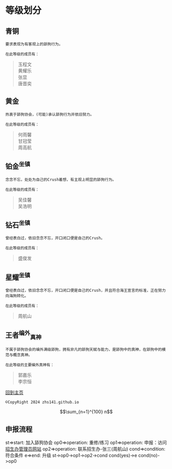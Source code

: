 # 等级划分
## 青铜  
```
要求表现为有客观上的舔狗行为。
```
<sub>在此等级的成员有：</sub>  
>玉程文  
>黄耀乐  
>张显  
>唐晋奕  
## 黄金  
```
热衷于舔狗协会，(可能)承认舔狗行为并依旧努力。  
```
<sub>在此等级的成员有：</sub>  
>何雨馨  
>甘冠莹  
>周高航  
## 铂金<sup>坐镇</sup>  
```
念念不忘，处处为自己的Crush着想，有主观上明显的舔狗行为。  
```
<sub>在此等级的成员有：</sub>  
>吴佳馨  
>吴浩明  
## 钻石<sup>坐镇</sup>  
```
曾经表白过，依旧念念不忘，开口闭口便是自己的Crush。  
```
<sub>在此等级的成员有：</sub>  
>盛俊发  
## 星耀<sup>坐镇</sup>  
```
曾经表白过，依旧念念不忘，开口闭口便是自己的Crush，并且符合海王宣言的标准，正在努力向海狗转化。  
```
<sub>在此等级的成员有：</sub>  
>周航山  
## 王者<sup>编外</sup><sub>真神</sub>  
```
不属于舔狗协会的编外满级舔狗，拥有非凡的舔狗天赋与能力，是舔狗中的真神，在舔狗中的模范与概念真神。  
```
<sub>在此等级的主要编外真神有：</sub>  
>郭嘉乐  
>李宗恒  


[回到主页](https://zhs141.github.io/dsla)
```
©CopyRight 2024 zhs141.github.io
```


$$\sum_{n=1}^{100} n$$  
## 申报流程  
st=>start: 加入舔狗协会
op0=>operation: 重修/练习
op1=>operation: 申报：访问[招生办管理员网站](https://zhs141.github.io)
op2=>operation: 联系招生办-张三(周航山)
cond=>condition: 符合条件
e=>end: 升级
st->op0->op1->op2->cond
cond(yes)->e
cond(no)->op0 
